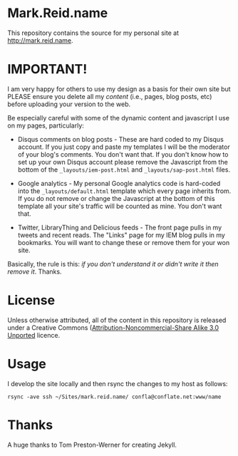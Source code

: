 Mark.Reid.name
==============

This repository contains the source for my personal site at <http://mark.reid.name>.

IMPORTANT!
===========
I am very happy for others to use my design as a basis for their own site but PLEASE ensure you delete all my _content_ (i.e., pages, blog posts, etc) before uploading your version to the web.

Be especially careful with some of the dynamic content and javascript I use on my pages, particularly:

* Disqus comments on blog posts - These are hard coded to my Disqus account. If you just copy and paste my templates I will be the moderator of your blog's comments. You don't want that. If you don't know how to set up your own Disqus account please remove the Javascript from the bottom of the `_layouts/iem-post.html` and `_layouts/sap-post.html` files.

* Google analytics - My personal Google analytics code is hard-coded into the `_layouts/default.html` template which every page inherits from. If you do not remove or change the Javascript at the bottom of this template all your site's traffic will be counted as mine. You don't want that.

* Twitter, LibraryThing and Delicious feeds - The front page pulls in my tweets and recent reads. The "Links" page for my IEM blog pulls in my bookmarks. You will want to change these or remove them for your won site.

Basically, the rule is this: _if you don't understand it or didn't write it then remove it_. Thanks.

License
=======

Unless otherwise attributed, all of the content in this repository is released under a Creative Commons ([Attribution-Noncommercial-Share Alike 3.0 Unported](http://creativecommons.org/licenses/by-nc-sa/3.0/) licence.

Usage
=====
I develop the site locally and then rsync the changes to my host as follows:

    rsync -ave ssh ~/Sites/mark.reid.name/ confla@conflate.net:www/name

Thanks
======
A huge thanks to Tom Preston-Werner for creating Jekyll.